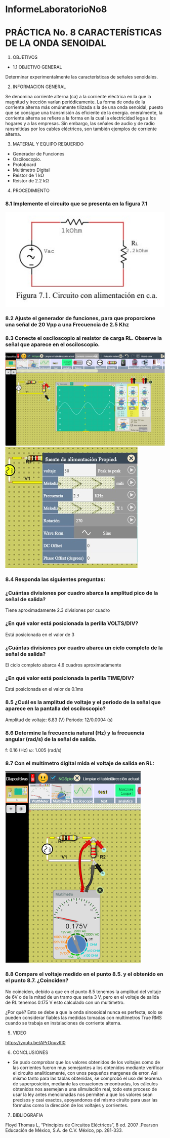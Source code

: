 InformeLaboratorioNo8
==========================
# PRÁCTICA No. 8 CARACTERÍSTICAS DE LA ONDA SENOIDAL
1. OBJETIVOS
* 1.1 OBJETIVO GENERAL

Determinar experimentalmente las características de señales senoidales.

2. INFORMACION GENERAL 

Se denomina corriente alterna (ca) a la corriente eléctrica en la que la magnitud y irección varían periódicamente. La forma de onda de la corriente alterna más omúnmente tilizada s la de una onda senoidal, puesto que se consigue una transmisión ás eficiente de la energía. eneralmente, la corriente alterna se refiere a la forma en la cual la electricidad lega a los hogares y a las empresas. Sin embargo, las señales de audio y de radio ransmitidas por los cables eléctricos, son también ejemplos de corriente alterna.

3. MATERIAL Y EQUIPO REQUERIDO

- Generador de Funciones
- Osciloscopio.
- Protoboard
- Multímetro Digital
- Reistor de 1 kΩ
- Reistor de 2.2 kΩ


4. PROCEDIMIENTO

### 8.1 Implemente el circuito que se presenta en la figura 7.1

 ![Screenshot](Laboratorio8/1.png)


### 8.2 Ajuste el generador de funciones, para que proporcione una señal de 20 Vpp a una Frecuencia de 2.5 Khz

### 8.3 Conecte el osciloscopio al resistor de carga RL. Observe la señal que aparece en el osciloscopio.

 ![Screenshot](Laboratorio8/2.jpeg)
 ![Screenshot](Laboratorio8/3.jpeg)
   
### 8.4 Responda las siguientes preguntas:

### ¿Cuántas divisiones por cuadro abarca la amplitud pico de la señal de salida?

Tiene aproximadamente 2.3 divisiones por cuadro

### ¿En qué valor está posicionada la perilla VOLTS/DIV?

Está posicionada en el valor de 3

### ¿Cuántas divisiones por cuadro abarca un ciclo completo de la señal de salida?

El ciclo completo abarca 4.6 cuadros aproximadamente

### ¿En qué valor está posicionada la perilla TIME/DIV?

Está posicionada en el valor de 0.1ms

### 8.5 ¿Cuál es la amplitud de voltaje y el periodo de la señal que aparece en la pantalla del osciloscopio?

Amplitud de voltaje: 6.83 (V)
Periodo: 12/0.0004 (s)

### 8.6 Determine la frecuencia natural (Hz) y la frecuencia angular (rad/s) de la señal de salida.

f: 0.16 (Hz)
ω: 1.005 (rad/s)


### 8.7 Con el multímetro digital mida el voltaje de salida en RL:

 ![Screenshot](Laboratorio8/4.png)
 
### 8.8 Compare el voltaje medido en el punto 8.5. y el obtenido en el punto 8.7. ¿Coinciden? 

No coinciden, debido a que en el punto 8.5 tenemos la amplitud del voltaje de  6V o de la mitad de un tramo que seria 3 V, pero en el voltaje de salida de RL tenemos 0.175 V esto calculado con un multímetro.

¿Por qué?
Esto se debe a que la onda sinosoidal nunca es perfecta, solo se pueden considerar fiables las medidas tomadas con multímetros True RMS cuando se trabaja en instalaciones de corriente alterna.


5. VIDEO

https://youtu.be/APrOnuvIfl0

6. CONCLUSIONES

 - Se pudo comprobar que los valores obtenidos de los voltajes como de las corrientes fueron muy semejantes a los obtenidos mediante verificar el circuito analiticamente, con unos pequeños margenes de error.
Asi mismo tanto para las tablas obtenidas, se comprobó el uso del teorema de superposición, mediante las ecuaciones encontradas, los cálculos obtenidos nos asemejan a una silmulación real, todo este proceso de usar la ley antes mencionadas nos permiten a que los valores sean precisos y casi exactos, apoyandonos del mismo ciruito para usar las fórmulas como la dirección de los voltajes y corrientes.

7. BIBLIOGRAFIA

 Floyd Thomas L, “Principios de Circuitos Eléctricos”, 8 ed. 2007 .Pearson Educación de México, S.A. de C.V. México, pp. 281-333.
 
